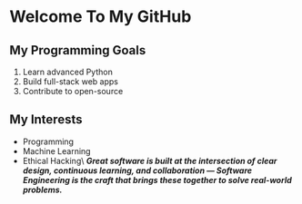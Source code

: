 # Welcome To My GitHub
## My Programming Goals
1. Learn advanced Python
2. Build full-stack web apps
3. Contribute to open-source
## My Interests
- Programming
- Machine Learning
- Ethical Hacking\\
***Great software is built at the intersection of clear design, continuous learning, and collaboration — Software Engineering is the craft that brings these together to solve real-world problems.***
